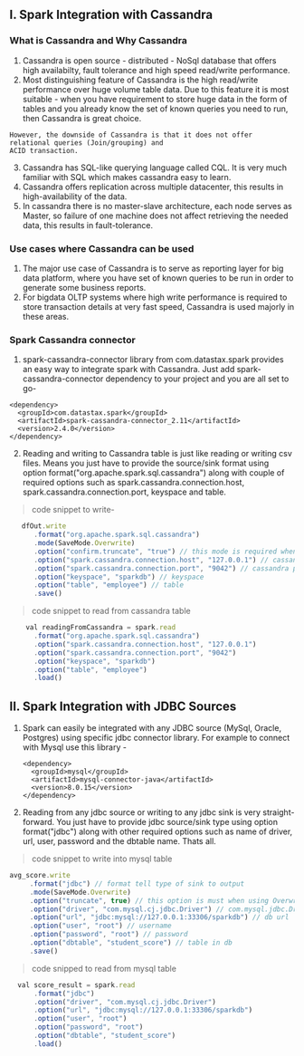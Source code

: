 ## I. Spark Integration with Cassandra
### What is Cassandra and Why Cassandra
   1. Cassandra is open source - distributed - NoSql database that offers high availabilty, fault tolerance and high speed read/write performance.
   2.  Most distinguishing feature of Cassandra is the high read/write performance over huge volume table data.
   Due to this feature it is most suitable - when you have requirement to store huge data in the form of tables
   and you already know the set of known queries you need to run, then Cassandra is great choice.
   ```
   However, the downside of Cassandra is that it does not offer relational queries (Join/grouping) and
   ACID transaction.
   ```
   3. Cassandra has SQL-like querying language called CQL. It is very much familiar with SQL which makes cassandra easy to learn.
   4. Cassandra offers replication across multiple datacenter, this results in high-availability of the data.
   5. In cassandra there is no master-slave architecture, each node serves as Master, so failure of one machine does not affect retrieving the needed data, this results in fault-tolerance.
   
 ### Use cases where Cassandra can be used
 1. The major use case of Cassandra is to serve as reporting layer for big data platform, where you have set of known queries to be run in order to generate some business reports.
 2. For bigdata OLTP systems where high write performance is required to store transaction details at very fast speed, Cassandra is used majorly in these areas.
 
 ###  Spark Cassandra connector
 1.  spark-cassandra-connector library from com.datastax.spark provides an easy way to integrate spark with Cassandra. Just add spark-cassandra-connector dependency to your project and you are all set to go-
 ```
 <dependency>
   <groupId>com.datastax.spark</groupId>
   <artifactId>spark-cassandra-connector_2.11</artifactId>
   <version>2.4.0</version>
 </dependency>
```
2. Reading and writing to Cassandra table is just like reading or writing csv files. Means you just have to provide the source/sink format using option format("org.apache.spark.sql.cassandra") along with couple of required options such as spark.cassandra.connection.host, spark.cassandra.connection.port, keyspace and table.

> code snippet to write- 
```javascript
   dfOut.write
      .format("org.apache.spark.sql.cassandra")
      .mode(SaveMode.Overwrite)
      .option("confirm.truncate", "true") // this mode is required when using Overwrite mode
      .option("spark.cassandra.connection.host", "127.0.0.1") // cassandra host
      .option("spark.cassandra.connection.port", "9042") // cassandra port
      .option("keyspace", "sparkdb") // keyspace
      .option("table", "employee") // table
      .save()
```

> code snippet to read from cassandra table
```javascript
    val readingFromCassandra = spark.read
      .format("org.apache.spark.sql.cassandra")
      .option("spark.cassandra.connection.host", "127.0.0.1")
      .option("spark.cassandra.connection.port", "9042")
      .option("keyspace", "sparkdb")
      .option("table", "employee")
      .load()
```

## II. Spark Integration with JDBC Sources
1. Spark can easily be integrated with any JDBC source (MySql, Oracle, Postgres) using specific jdbc connector library.
   For example to connect with Mysql use this library -
   ```
   <dependency>
     <groupId>mysql</groupId>
     <artifactId>mysql-connector-java</artifactId>
     <version>8.0.15</version>
   </dependency>
   ```
   
 2. Reading from any jdbc source or writing to any jdbc sink is very straight-forward. You just have to provide jdbc source/sink type using option format("jdbc") along with other required options such as name of driver, url, user, password and the dbtable name. Thats all.
 
 > code snippet to write into mysql table
 ```javascript
 avg_score.write
      .format("jdbc") // format tell type of sink to output
      .mode(SaveMode.Overwrite)
      .option("truncate", true) // this option is must when using Overwrite SaveMode
      .option("driver", "com.mysql.cj.jdbc.Driver") // com.mysql.jdbc.Driver' is deprecated in new version of mysql connector
      .option("url", "jdbc:mysql://127.0.0.1:33306/sparkdb") // db url
      .option("user", "root") // username
      .option("password", "root") // password
      .option("dbtable", "student_score") // table in db
      .save()
```

> code snipped to read from mysql table
```javascript
  val score_result = spark.read
      .format("jdbc")
      .option("driver", "com.mysql.cj.jdbc.Driver")
      .option("url", "jdbc:mysql://127.0.0.1:33306/sparkdb")
      .option("user", "root")
      .option("password", "root")
      .option("dbtable", "student_score")
      .load()
```
